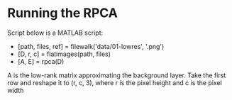 # Running the RPCA

Script below is a MATLAB script:
- [path, files, ref] = filewalk('data/01-lowres', '.png')
- [D, r, c] = flatimages(path, files)
- [A, E] = rpca(D)

A is the low-rank matrix approximating the background layer.
Take the first row and reshape it to (r, c, 3), where r is the pixel height and c is the pixel width 